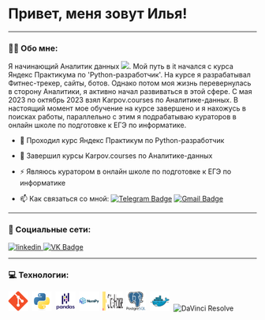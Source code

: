 # Привет, меня зовут Илья!

---

### :man_technologist: Обо мне:

Я начинающий Аналитик данных <img src="https://media.giphy.com/media/WUlplcMpOCEmTGBtBW/giphy.gif" width="30px">. Мой путь в it начался с курса Яндекс Практикума по 'Python-разработчик'. На курсе я разрабатывал Фитнес-трекер, сайты, ботов. Однако потом моя жизнь перевернулась в сторону Аналитики, я активно начал развиваться в этой сфере. С мая 2023 по октябрь 2023 взял Karpov.courses по Аналитике-данных. В настоящий момент мое обучение на курсе завершено и я нахожусь в поисках работы, параллельно с этим я подрабатываю кураторов в онлайн школе по подготовке к ЕГЭ по информатике.

- :telescope: Проходил курс Яндекс Практикум по Python-разработчик

- :seedling: Завершил курсы Karpov.courses по Аналитике-данных

- :zap: Являюсь куратором в онлайн школе по подготовке к ЕГЭ по информатике

- :mailbox: Как связаться со мной: [![Telegram Badge](https://img.shields.io/badge/-filimonovalexey-blue?style=flat&logo=Telegram&logoColor=white)](https://t.me/marbaswp) [![Gmail Badge](https://img.shields.io/badge/-Gmail-red?style=flat&logo=Gmail&logoColor=white)](mailto:ilya_stezhko@mail.ru)

---

### 🤝 Социальные сети:

  <div id="badges">
    <a href="https://www.linkedin.com/in/%D0%B8%D0%BB%D1%8C%D1%8F-%D1%81%D1%82%D0%B5%D0%B6%D0%BA%D0%BE-365773262/" target="_blank">
      <img src="https://cdn-icons-png.flaticon.com/512/2504/2504799.png" width="40" height="40" alt="linkedin" />
    </a>
    <a href="https://vk.com/ilya.stezhko" target="_blank">
      <img src="https://cdn-icons-png.flaticon.com/512/145/145813.png" width="40" height="40" alt="VK Badge"/>
    </a>
  </div>

---

### 💻 Технологии:

<div>
  <img src="https://github.com/devicons/devicon/blob/master/icons/git/git-original.svg" title="git" alt="git" width="40" height="40"/>&nbsp;
  <img src="https://github.com/devicons/devicon/blob/master/icons/python/python-original.svg" title="git" alt="git" width="40" height="40"/>&nbsp;
  <img src="https://github.com/devicons/devicon/blob/master/icons/pandas/pandas-original-wordmark.svg" title="git" alt="git" width="40" height="40"/>&nbsp;
  <img src="https://github.com/devicons/devicon/blob/master/icons/numpy/numpy-original-wordmark.svg" title="git" alt="git" width="40" height="40"/>&nbsp;
  <img src="https://raw.githubusercontent.com/ClickHouse/clickhouse-presentations/master/images/logo-clickhouse.svg" title="Notion" alt="Notion" width="40" height="40"/>&nbsp;
  <img src="https://github.com/devicons/devicon/blob/master/icons/postgresql/postgresql-original-wordmark.svg" title="git" alt="git" width="40" height="40"/>&nbsp;
  <img src="https://github.com/devicons/devicon/blob/master/icons/docker/docker-original.svg" title="git" alt="git" width="40" height="40"/>&nbsp;
  <img src="https://upload.wikimedia.org/wikipedia/ru/0/06/Tableau_logo.svg" title="DaVinci Resolve" alt="DaVinci Resolve" width="40" height="40"/>&nbsp;
</div>
